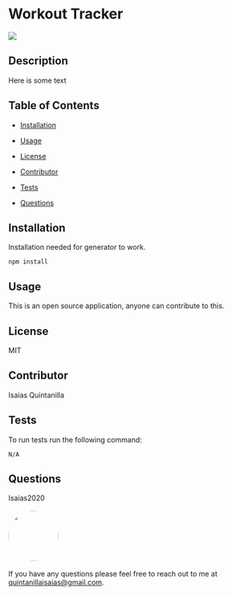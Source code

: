 # Workout Tracker

<p>
<a>
<img src="https://img.shields.io/badge/License-MIT-blueviolet"/></a>
</p>

## Description 

Here is some text

## Table of Contents

* [Installation](#Installation)

* [Usage](#Usage)

* [License](#License)

* [Contributor](#Contributor)

* [Tests](#Tests)

* [Questions](#Questions)

## Installation

Installation needed for generator to work.

  ```
  npm install
  ```

## Usage

This is an open source application, anyone can contribute to this.

## License

MIT

## Contributor

Isaias Quintanilla

## Tests

To run tests run the following command: 

```
N/A
```

## Questions
Isaias2020
<br><br>
<img src="https://avatars.githubusercontent.com/u/59813695?" height="100" style="border-radius:50%">
<br><br>
If you have any questions please feel free to reach out to me at quintanillaisaias@gmail.com.

